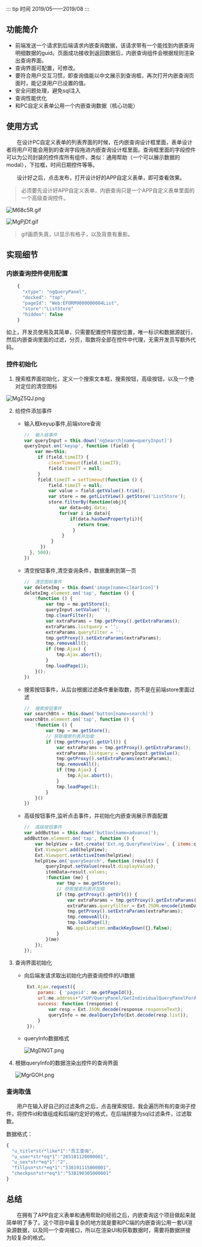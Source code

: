 
::: tip 时间
2019/05——2019/08
:::

## 功能简介

- 前端发送一个请求到后端请求内嵌查询数据，该请求带有一个能找到内嵌查询明细数据的guid。页面成功接收到返回数据后，内嵌查询组件会根据规则渲染出查询界面。
- 查询界面可配置，可修改。
- 要符合用户交互习惯，即查询值能以中文展示到查询框，再次打开内嵌查询页面时，能记录用户已设置的值。
- 安全问题处理，避免sql注入
- 查询性能优化
- 和PC自定义表单公用一个内嵌查询数据（核心功能）

## 使用方式

&emsp;&emsp;在设计PC自定义表单的列表界面的时候，在内嵌查询设计框里面，表单设计者将用户可能会用到的查询字段拖进内嵌查询设计框里面。查询框里面的字段控件可以为公司封装的控件库所有组件，类似：通用帮助（一个可以展示数据的modal），下拉框，时间日期控件等等。

&emsp;&emsp;设计好之后，点击发布，打开设计好的APP自定义表单，即可查看效果。

> 必须要先设计好APP自定义表单，内嵌查询只是一个APP自定义表单里面的一个高级查询控件。

![M68c5R.gif](https://user-gold-cdn.xitu.io/2019/11/19/16e81a34034fbe40?w=1087&h=687&f=gif&s=479126)

![MgPjDf.gif](https://user-gold-cdn.xitu.io/2019/11/19/16e82470e691c819?w=457&h=585&f=gif&s=153664)

> gif画质失真，UI显示有格子，以及背景有重影。

## 实现细节

### 内嵌查询控件使用配置

```javascript
    {
      "xtype": "ngQueryPanel",
      "docked": "top",
      "pageId": "Web:EFORM9000000004List",
      "store":"ListStore"
      "hidden": false
    }
```

如上，开发员使用及其简单，只需要配置控件摆放位置，唯一标识和数据源就行，然后内嵌查询里面的过滤，分页，取数将全部在控件中代理，无需开发员写额外代码。

### 控件初始化

1. 搜索框界面初始化，定义一个搜索文本框，搜索按钮，高级按钮，以及一个绝对定位的清空图标

![MgZ5QJ.png](https://user-gold-cdn.xitu.io/2019/11/19/16e82470c10b51c5?w=444&h=48&f=png&s=2218)

2. 给控件添加事件

   - 输入框keyup事件,前端store查询

     ```javascript
     //  输入框事件   
     var queryInput = this.down('ngSearch[name=queryInput]')
     queryInput.on('keyup', function (field) {
         var me=this;
          if (field.timeIT) {
              clearTimeout(field.timeIT);
              field.timeIT = null;
          }
          field.timeIT = setTimeout(function () {
              field.timeIT = null;
              var value = field.getValue().trim();
              var store = me.getListView().getStore('ListStore');
              store.filterBy(function(obj){
                  var data=obj.data;
                  for(var i in data){
                      if(data.hasOwnProperty(i)){                                                        if(i!='id'&&data[i]&&data[i].toString().includes(value)){
                         return true;
                       }
                   }
               }
           })
       }, 500);
     })
     ```

   - 清空按钮事件,清空查询条件，数据重刷到第一页

     ```javascript
     //  清空图标事件
     var deleteImg = this.down('image[name=clearIcon]')
     deleteImg.element.on('tap', function () {
         !function () {
             var tmp = me.getStore();
             queryInput.setValue('');
             tmp.clearFilter();
             var extraParams = tmp.getProxy().getExtraParams();
             extraParams.listquery = '';
             extraParams.queryfilter = '';
             tmp.getProxy().setExtraParams(extraParams);
             tmp.removeAll();
             if (tmp.Ajax) {
                 tmp.Ajax.abort();
             }
             tmp.loadPage(1);
         }();
     })
     ```

     

   - 搜索按钮事件，从后台根据过滤条件重新取数，而不是在前端store里面过滤

     ``` javascript
     //  搜索按钮事件
     var searchBtn = this.down('button[name=search]')
     searchBtn.element.on('tap', function () {
         !function () {
             var tmp = me.getStore();
             // 获取搜索列表并加载
             if (tmp.getProxy().getUrl()) {
                 var extraParams = tmp.getProxy().getExtraParams();
                 extraParams.listquery = queryInput.getValue();
                 tmp.getProxy().setExtraParams(extraParams);
                 tmp.removeAll();
                 if (tmp.Ajax) {
                     tmp.Ajax.abort();
                 }
                 tmp.loadPage(1);
             }
         }()
     })
     ```

     

   - 高级按钮事件,监听点击事件，并初始化内嵌查询展示界面配置

     ```javascript
     //  高级按钮事件
     var addButton = this.down('button[name=advance]');
     addButton.element.on('tap', function () {
         var helpView = Ext.create('Ext.ng.QueryPanelView', { items:queryInfo,itemData: itemData});
         Ext.Viewport.add(helpView);
         Ext.Viewport.setActiveItem(helpView);
         helpView.on('querySearch', function (result) {
             queryInput.setValue(result.displayValue);
             itemData=result.values;
             !function (me) {
                 var tmp = me.getStore();
                 // 获取搜索列表并加载
                 if (tmp.getProxy().getUrl()) {
                     var extraParams = tmp.getProxy().getExtraParams();
                     extraParams.queryfilter = Ext.JSON.encode(itemData);
                     tmp.getProxy().setExtraParams(extraParams);
                     tmp.removeAll();
                     tmp.loadPage(1);
                     NG.application.onBackKeyDown({},false);
                 }
             }(me)
         });
     });
     ```
     
3. 查询界面初始化

   - 向后端发请求取出初始化内嵌查询控件的UI数据

     ```javascript
      Ext.Ajax.request({
          params: { 'pageid': me.getPageId()},
          url:me.address+"/SUP/QueryPanel/GetIndividualQueryPanelForApp",
          success: function (response) {
              var resp = Ext.JSON.decode(response.responseText);
              queryInfo = me.dealQueryInfo(Ext.decode(resp.list));
          }
      });
     ```

   - queryInfo数据格式

     ![MgDNGT.png](https://user-gold-cdn.xitu.io/2019/11/19/16e82470d21614f5?w=887&h=670&f=png&s=35492)

4. 根据queryInfo的数据渲染出控件的查询界面

   ![MgrGOH.png](https://user-gold-cdn.xitu.io/2019/11/19/16e82470c0ee158c?w=458&h=465&f=png&s=10723)

### 查询取值

&emsp;&emsp;用户在输入好自己的过滤条件之后，点击搜索按钮，我会遍历所有的查询子控件，将控件id和值组成和后端约定好的格式，在后端拼接为sql过滤条件，过滤取数。

数据格式：

```javascript
{
  "u_title*str*like*1":"员工查询",
  "u_user*str*eq*1":"265181120000001",
  "u_sex*str*eq*1":"2",
  "fillpsn*str*eq*1":"538191115000001",
  "checkpsn*str*eq*1":"538190305000001"
}
```

## 总结

&emsp;&emsp;在拥有了APP自定义表单和通用帮助的经验之后，内嵌查询这个项目做起来就简单明了多了。这个项目中最复杂的地方就是要和PC端的内嵌查询公用一套UI渲染源数据，以及同一个查询接口，所以在渲染UI和获取数据时，需要将数据拼接为较复杂的格式。
